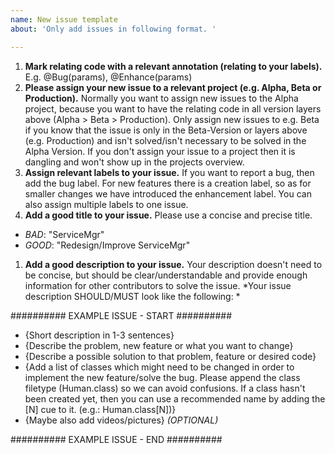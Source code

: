 ```yaml
---
name: New issue template
about: 'Only add issues in following format. '

---
```


1. **Mark relating code with a relevant annotation (relating to your labels).** E.g. @Bug(params), @Enhance(params)
1. **Please assign your new issue to a relevant project (e.g. Alpha, Beta or Production).** Normally you want to assign new issues to the Alpha project, because you want to have the relating code in all version layers above (Alpha > Beta > Production). Only assign new issues to e.g. Beta if you know that the issue is only in the Beta-Version or layers above (e.g. Production) and isn't solved/isn't necessary to be solved in the Alpha Version. If you don't assign your issue to a project then it is dangling and won't show up in the projects overview. 
1. **Assign relevant labels to your issue.** If you want to report a bug, then add the bug label. For new features there is a creation label, so as for smaller changes we have introduced the enhancement label. You can also assign multiple labels to one issue. 
1. **Add a good title to your issue.** Please use a concise and precise title. 
  * *BAD*: "ServiceMgr"
  * *GOOD*: "Redesign/Improve ServiceMgr"
1. **Add a good description to your issue.** Your description doesn't need to be concise, but should be clear/understandable and provide enough information for other contributors to solve the issue. *Your issue description SHOULD/MUST look like the following: *

########## EXAMPLE ISSUE - START ##########
- {Short description in 1-3 sentences}
- {Describe the problem, new feature or what you want to change}
- {Describe a possible solution to that problem, feature or desired code}
- {Add a list of classes which might need to be changed in order to implement the new feature/solve the bug. Please append the class filetype (Human.class) so we can avoid confusions. If a class hasn't been created yet, then you can use a recommended name by adding the [N] cue to it. (e.g.: Human.class[N])}
- {Maybe also add videos/pictures} *(OPTIONAL)*

########## EXAMPLE ISSUE - END ##########
